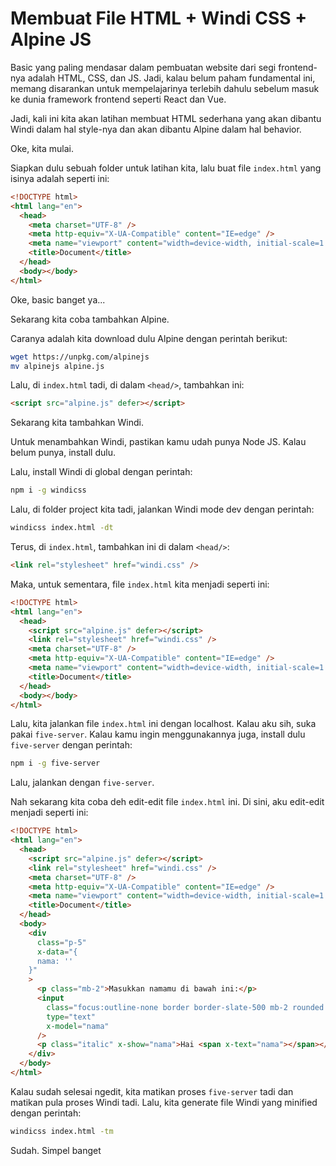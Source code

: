# Membuat File HTML + Windi CSS + Alpine JS

Basic yang paling mendasar dalam pembuatan website dari segi frontend-nya adalah HTML, CSS, dan JS. Jadi, kalau belum paham fundamental ini, memang disarankan untuk mempelajarinya terlebih dahulu sebelum masuk ke dunia framework frontend seperti React dan Vue.

Jadi, kali ini kita akan latihan membuat HTML sederhana yang akan dibantu Windi dalam hal style-nya dan akan dibantu Alpine dalam hal behavior.

Oke, kita mulai.

Siapkan dulu sebuah folder untuk latihan kita, lalu buat file `index.html` yang isinya adalah seperti ini:

```html
<!DOCTYPE html>
<html lang="en">
  <head>
    <meta charset="UTF-8" />
    <meta http-equiv="X-UA-Compatible" content="IE=edge" />
    <meta name="viewport" content="width=device-width, initial-scale=1.0" />
    <title>Document</title>
  </head>
  <body></body>
</html>
```

Oke, basic banget ya...

Sekarang kita coba tambahkan Alpine.

Caranya adalah kita download dulu Alpine dengan perintah berikut:

```bash
wget https://unpkg.com/alpinejs
mv alpinejs alpine.js
```

Lalu, di `index.html` tadi, di dalam `<head/>`, tambahkan ini:

```html
<script src="alpine.js" defer></script>
```

Sekarang kita tambahkan Windi.

Untuk menambahkan Windi, pastikan kamu udah punya Node JS. Kalau belum punya, install dulu.

Lalu, install Windi di global dengan perintah:

```bash
npm i -g windicss
```

Lalu, di folder project kita tadi, jalankan Windi mode dev dengan perintah:

```bash
windicss index.html -dt
```

Terus, di `index.html`, tambahkan ini di dalam `<head/>`:

```html
<link rel="stylesheet" href="windi.css" />
```

Maka, untuk sementara, file `index.html` kita menjadi seperti ini:

```html
<!DOCTYPE html>
<html lang="en">
  <head>
    <script src="alpine.js" defer></script>
    <link rel="stylesheet" href="windi.css" />
    <meta charset="UTF-8" />
    <meta http-equiv="X-UA-Compatible" content="IE=edge" />
    <meta name="viewport" content="width=device-width, initial-scale=1.0" />
    <title>Document</title>
  </head>
  <body></body>
</html>
```

Lalu, kita jalankan file `index.html` ini dengan localhost. Kalau aku sih, suka pakai `five-server`. Kalau kamu ingin menggunakannya juga, install dulu `five-server` dengan perintah:

```bash
npm i -g five-server
```

Lalu, jalankan dengan `five-server`.

Nah sekarang kita coba deh edit-edit file `index.html` ini. Di sini, aku edit-edit menjadi seperti ini:

```html
<!DOCTYPE html>
<html lang="en">
  <head>
    <script src="alpine.js" defer></script>
    <link rel="stylesheet" href="windi.css" />
    <meta charset="UTF-8" />
    <meta http-equiv="X-UA-Compatible" content="IE=edge" />
    <meta name="viewport" content="width=device-width, initial-scale=1.0" />
    <title>Document</title>
  </head>
  <body>
    <div
      class="p-5"
      x-data="{
      nama: ''
    }"
    >
      <p class="mb-2">Masukkan namamu di bawah ini:</p>
      <input
        class="focus:outline-none border border-slate-500 mb-2 rounded p-1 text-sm block"
        type="text"
        x-model="nama"
      />
      <p class="italic" x-show="nama">Hai <span x-text="nama"></span></p>
    </div>
  </body>
</html>
```

Kalau sudah selesai ngedit, kita matikan proses `five-server` tadi dan matikan pula proses Windi tadi. Lalu, kita generate file Windi yang minified dengan perintah:

```bash
windicss index.html -tm
```

Sudah. Simpel banget
